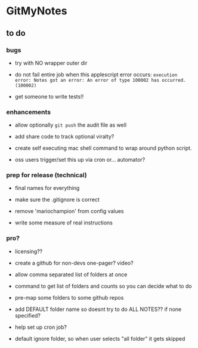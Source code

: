 # GitMyNotes

## to do

### bugs

* try with NO wrapper outer dir

* do not fail entire job when this applescript error occurs: `execution error: Notes got an error: An error of type 100002 has occurred. (100002)`

* get someone to write tests!!


### enhancements

* allow optionally `git push` the audit file as well

* add share code to track optional viralty?

* create self executing mac shell command to wrap around python script. 

* oss users trigger/set this up via cron or... automator?


### prep for release (technical)

* final names for everything

* make sure the .gitignore is correct

* remove 'mariochampion' from config values 

* write some measure of real instructions


### pro?

* licensing??

* create a github for non-devs one-pager? video? 

* allow comma separated list of folders at once

* command to get list of folders and counts so you can decide what to do

* pre-map some folders to some github repos

* add DEFAULT folder name so doesnt try to do ALL NOTES?? if none specified?

* help set up cron job?

* default ignore folder, so when user selects "all folder" it gets skipped






